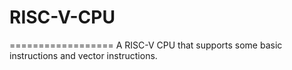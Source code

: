 # RISC-V-CPU
==================
A RISC-V CPU that supports some basic instructions and vector instructions.

